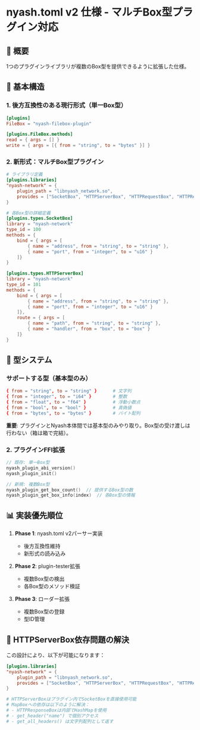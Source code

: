 # nyash.toml v2 仕様 - マルチBox型プラグイン対応

## 🎯 概要
1つのプラグインライブラリが複数のBox型を提供できるように拡張した仕様。

## 📝 基本構造

### 1. 後方互換性のある現行形式（単一Box型）
```toml
[plugins]
FileBox = "nyash-filebox-plugin"

[plugins.FileBox.methods]
read = { args = [] }
write = { args = [{ from = "string", to = "bytes" }] }
```

### 2. 新形式：マルチBox型プラグイン
```toml
# ライブラリ定義
[plugins.libraries]
"nyash-network" = {
    plugin_path = "libnyash_network.so",
    provides = ["SocketBox", "HTTPServerBox", "HTTPRequestBox", "HTTPResponseBox"]
}

# 各Box型の詳細定義
[plugins.types.SocketBox]
library = "nyash-network"
type_id = 100
methods = {
    bind = { args = [
        { name = "address", from = "string", to = "string" },
        { name = "port", from = "integer", to = "u16" }
    ]}
}

[plugins.types.HTTPServerBox]
library = "nyash-network"
type_id = 101
methods = {
    bind = { args = [
        { name = "address", from = "string", to = "string" },
        { name = "port", from = "integer", to = "u16" }
    ]},
    route = { args = [
        { name = "path", from = "string", to = "string" },
        { name = "handler", from = "box", to = "box" }
    ]}
}
```

## 🔧 型システム

### サポートする型（基本型のみ）
```toml
{ from = "string", to = "string" }      # 文字列
{ from = "integer", to = "i64" }        # 整数
{ from = "float", to = "f64" }          # 浮動小数点
{ from = "bool", to = "bool" }          # 真偽値
{ from = "bytes", to = "bytes" }        # バイト配列
```

**重要**: プラグインとNyash本体間では基本型のみやり取り。Box型の受け渡しは行わない（箱は箱で完結）。

### 2. プラグインFFI拡張
```c
// 既存: 単一Box型
nyash_plugin_abi_version()
nyash_plugin_init()

// 新規: 複数Box型
nyash_plugin_get_box_count()  // 提供するBox型の数
nyash_plugin_get_box_info(index)  // 各Box型の情報
```

## 📊 実装優先順位

1. **Phase 1**: nyash.toml v2パーサー実装
   - 後方互換性維持
   - 新形式の読み込み

2. **Phase 2**: plugin-tester拡張
   - 複数Box型の検出
   - 各Box型のメソッド検証

3. **Phase 3**: ローダー拡張
   - 複数Box型の登録
   - 型ID管理

## 🎯 HTTPServerBox依存問題の解決

この設計により、以下が可能になります：

```toml
[plugins.libraries]
"nyash-network" = {
    plugin_path = "libnyash_network.so",
    provides = ["SocketBox", "HTTPServerBox", "HTTPRequestBox", "HTTPResponseBox"]
}

# HTTPServerBoxはプラグイン内でSocketBoxを直接使用可能
# MapBoxへの依存は以下のように解決：
# - HTTPResponseBoxは内部でHashMapを使用
# - get_header("name") で個別アクセス
# - get_all_headers() は文字列配列として返す
```